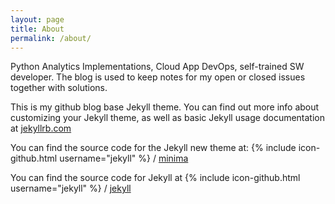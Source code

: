 ```yaml
---
layout: page
title: About
permalink: /about/
---
```



Python Analytics Implementations, Cloud App DevOps, self-trained SW developer.
The blog is used to keep notes for my open or closed issues together with solutions.









This is my github blog base Jekyll theme. You can find out more info about customizing your Jekyll theme, as well as basic Jekyll usage documentation at [jekyllrb.com](http://jekyllrb.com/)

You can find the source code for the Jekyll new theme at:
{% include icon-github.html username="jekyll" %} /
[minima](https://github.com/jekyll/minima)

You can find the source code for Jekyll at
{% include icon-github.html username="jekyll" %} /
[jekyll](https://github.com/jekyll/jekyll)
